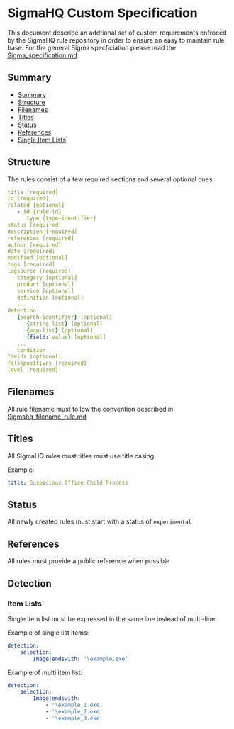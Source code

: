 # SigmaHQ Custom Specification <!-- omit in toc -->

This document describe an addtional set of custom requirements enfroced by the SigmaHQ rule repository in order to ensure an easy to maintain rule base. For the general Sigma specficiation please read the [Sigma_specification.md](../Sigma_specification.md).

## Summary

- [Summary](#summary)
- [Structure](#structure)
- [Filenames](#filenames)
- [Titles](#titles)
- [Status](#status)
- [References](#references)
- [Single Item Lists](#single-item-lists)

## Structure

The rules consist of a few required sections and several optional ones.

```yaml
title [required]
id [required]
related [optional]
   - id {rule-id}
      type {type-identifier}
status [required]
description [required]
references [required]
author [required]
date [required]
modified [optional]
tags [required]
logsource [required]
   category [optional]
   product [optional]
   service [optional]
   definition [optional]
   ...
detection
   {search-identifier} [optional]
      {string-list} [optional]
      {map-list} [optional]
      {field: value} [optional]
   ...
   condition
fields [optional]
falsepositives [required]
level [required]
```

## Filenames

All rule filename must follow the convention described in [Sigmahq_filename_rule.md](./Sigmahq_filename_rule.md)

## Titles

All SigmaHQ rules must titles must use title casing

Example:

```yml
title: Suspicious Office Child Process
```

## Status

All newly created rules must start with a status of `experimental`

## References

All rules must provide a public reference when possible

## Detection

### Item Lists

Single item list must be expressed in the same line instead of multi-line.

Example of single list items:

```yml
detection:
    selection:
        Image|endswith: '\example.exe'
```

Example of multi item list:

```yml
detection:
    selection:
        Image|endswith:
            - '\example_1.exe'
            - '\example_2.exe'
            - '\example_3.exe'
```
